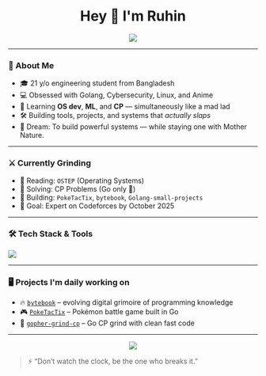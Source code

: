 <h1 align="center">Hey 👋 I'm Ruhin</h1>

<p align="center">
  <img src="https://readme-typing-svg.herokuapp.com?color=6FFF94&center=true&lines=👨‍💻+Code+like+a+beast;+📚+Learn+like+you're+in+ZAWARUDO;+🚀+Let+ambition+flow+through" />
</p>

---

### 🧠 About Me

- 🎓 21 y/o engineering student from Bangladesh  
- 💻 Obsessed with Golang, Cybersecurity, Linux, and Anime
- 🧠 Learning **OS dev**, **ML**, and **CP** — simultaneously like a mad lad
- 🛠️ Building tools, projects, and systems that *actually slaps*
- 🏁 Dream: To build powerful systems — while staying one with Mother Nature.

---

### ⚔️ Currently Grinding

- 📘 Reading: `OSTEP` (Operating Systems)
- 🧠 Solving: CP Problems (Go only 💨)
- 🔧 Building: `PokeTacTix`, `bytebook`, `Golang-small-projects`
- 🎯 Goal: Expert on Codeforces by October 2025

---

### 🛠️ Tech Stack & Tools

<img src="https://skillicons.dev/icons?i=go,python,bash,git,linux,neovim,c,js,lua,mysql,postgresql" />

---

### 🖥️ Projects I'm daily working on

- 🔥 [`bytebook`](https://github.com/ifrunruhin12/bytebook) – evolving digital grimoire of programming knowledge  
- 🎮 [`PokeTacTix`](https://github.com/ifrunruhin12/PokeTacTix) – Pokémon battle game built in Go  
- 🧪 [`gopher-grind-cp`](https://github.com/ifrunruhin12/gopher-grind-cp) – Go CP grind with clean fast code

---

<p align="center">
  <img src="https://komarev.com/ghpvc/?username=ifrunruhin12&label=Profile%20Views&color=brightgreen&style=flat" />
</p>

> ⚡ “Don’t watch the clock, be the one who breaks it.”
